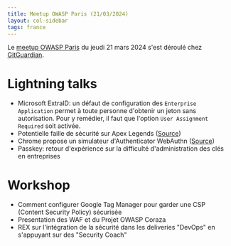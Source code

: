 ```yaml
---
title: Meetup OWASP Paris (21/03/2024)
layout: col-sidebar
tags: france
---
```


Le [meetup OWASP Paris](https://www.meetup.com/owasp-france/events/299650924/) du jeudi 21 mars 2024 s'est déroulé chez [GitGuardian](https://www.gitguardian.com/).

# Lightning talks

- Microsoft ExtraID: un défaut de configuration des `Enterprise Application` permet à toute personne d'obtenir un jeton sans autorisation. Pour y remédier, il faut que l'option ``User Assignment Required`` soit activée.
- Potentielle faille de sécurité sur Apex Legends ([Source](https://www.gamekult.com/actualite/une-faille-de-securite-perturbe-une-competition-sur-apex-legends-3050857994.html))
- Chrome propose un simulateur d'Authenticator WebAuthn ([Source](https://developer.chrome.com/docs/devtools/webauthn))
- Passkey: retour d'expérience sur la difficulté d'administration des clés en entreprises 

# Workshop

- Comment configurer Google Tag Manager pour garder une CSP (Content Security Policy) sécurisée
- Presentation des WAF et du Projet OWASP Coraza
- REX sur l'intégration de la sécurité dans les deliveries "DevOps" en s'appuyant sur des "Security Coach"

